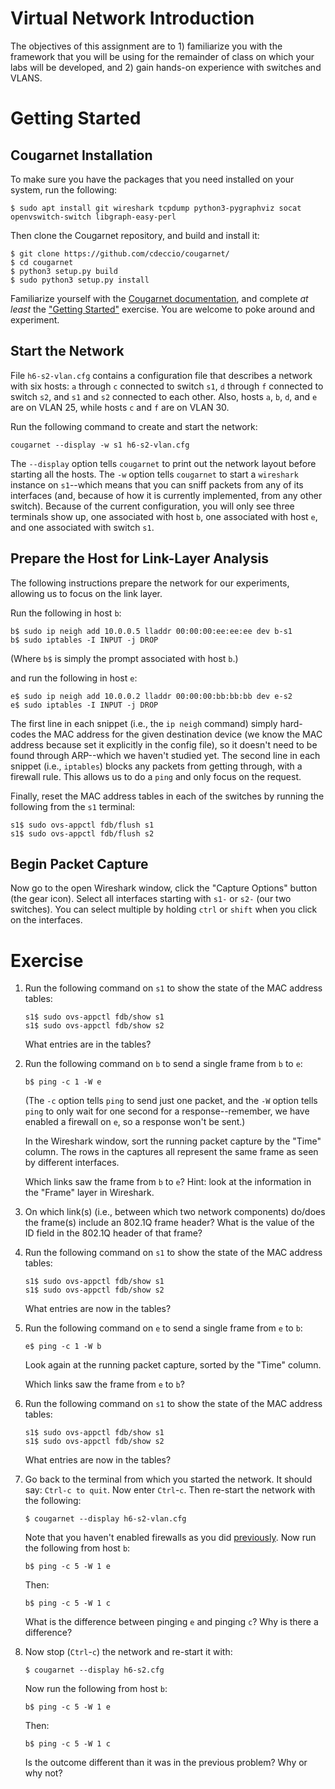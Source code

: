 # Virtual Network Introduction

The objectives of this assignment are to 1) familiarize you with the framework
that you will be using for the remainder of class on which your labs will be
developed, and 2) gain hands-on experience with switches and VLANS.


# Getting Started

 
## Cougarnet Installation
To make sure you have the packages that you need installed on your system, run
the following:

```
$ sudo apt install git wireshark tcpdump python3-pygraphviz socat openvswitch-switch libgraph-easy-perl
```

Then clone the Cougarnet repository, and build and install it:

```
$ git clone https://github.com/cdeccio/cougarnet/
$ cd cougarnet
$ python3 setup.py build
$ sudo python3 setup.py install
```

Familiarize yourself with the [Cougarnet
documentation](https://github.com/cdeccio/cougarnet/blob/main/README.md), and
complete *at least* the ["Getting
Started"](https://github.com/cdeccio/cougarnet/blob/main/README.md#getting-started)
exercise.  You are welcome to poke around and experiment.


## Start the Network
File `h6-s2-vlan.cfg` contains a configuration file that describes a network
with six hosts: `a` through `c` connected to switch `s1`, `d` through `f`
connected to switch `s2`, and `s1` and `s2` connected to each other.  Also,
hosts `a`, `b`, `d`, and `e` are on VLAN 25, while hosts `c` and `f` are on
VLAN 30.
   
Run the following command to create and start the network:

```
cougarnet --display -w s1 h6-s2-vlan.cfg
```

The `--display` option tells `cougarnet` to print out the network layout before
starting all the hosts.  The `-w` option tells `cougarnet` to start a
`wireshark` instance on `s1`--which means that you can sniff packets from any
of its interfaces (and, because of how it is currently implemented, from any
other switch).  Because of the current configuration, you will only see three
terminals show up, one associated with host `b`, one associated with host `e`,
and one associated with switch `s1`.


## Prepare the Host for Link-Layer Analysis
The following instructions prepare the network for our experiments, allowing us
to focus on the link layer.

Run the following in host `b`:

```
b$ sudo ip neigh add 10.0.0.5 lladdr 00:00:00:ee:ee:ee dev b-s1
b$ sudo iptables -I INPUT -j DROP
```

(Where `b$` is simply the prompt associated with host `b`.)

and run the following in host `e`:

```
e$ sudo ip neigh add 10.0.0.2 lladdr 00:00:00:bb:bb:bb dev e-s2
e$ sudo iptables -I INPUT -j DROP
```

The first line in each snippet (i.e., the `ip neigh` command) simply hard-codes
the MAC address for the given destination device (we know the MAC address
because set it explicitly in the config file), so it doesn't need to be found
through ARP--which we haven't studied yet.  The second line in each snippet
(i.e., `iptables`) blocks any packets from getting through, with a firewall
rule.  This allows us to do a `ping` and only focus on the request.


Finally, reset the MAC address tables in each of the switches by running the
following from the `s1` terminal:

```
s1$ sudo ovs-appctl fdb/flush s1
s1$ sudo ovs-appctl fdb/flush s2
```


## Begin Packet Capture
Now go to the open Wireshark window, click the "Capture Options" button (the
gear icon).  Select all interfaces starting with `s1-` or `s2-` (our two
switches).  You can select multiple by holding `ctrl` or `shift` when you click
on the interfaces.


# Exercise

 1. Run the following command on `s1` to show the state of the MAC address
    tables:

    ```
    s1$ sudo ovs-appctl fdb/show s1
    s1$ sudo ovs-appctl fdb/show s2
    ```

    What entries are in the tables?


 2. Run the following command on `b` to send a single frame from `b` to `e`:
   
    ```
    b$ ping -c 1 -W e
    ```

    (The `-c` option tells `ping` to send just one packet, and the `-W` option
    tells `ping` to only wait for one second for a response--remember, we have
    enabled a firewall on `e`, so a response won't be sent.)

    In the Wireshark window, sort the running packet capture by the "Time"
    column.  The rows in the captures all represent the same frame as seen by
    different interfaces.

    Which links saw the frame from `b` to `e`?  Hint: look at the information in
    the "Frame" layer in Wireshark.


 3. On which link(s) (i.e., between which two network components) do/does the
    frame(s) include an 802.1Q frame header?  What is the value of the ID field
    in the 802.1Q header of that frame?

    
 4. Run the following command on `s1` to show the state of the MAC address
    tables:

    ```
    s1$ sudo ovs-appctl fdb/show s1
    s1$ sudo ovs-appctl fdb/show s2
    ```

    What entries are now in the tables?


 5. Run the following command on `e` to send a single frame from `e` to `b`:
   
    ```
    e$ ping -c 1 -W b
    ```

    Look again at the running packet capture, sorted by the "Time" column.

    Which links saw the frame from `e` to `b`?


 6. Run the following command on `s1` to show the state of the MAC address
    tables:

    ```
    s1$ sudo ovs-appctl fdb/show s1
    s1$ sudo ovs-appctl fdb/show s2
    ```

    What entries are now in the tables?


 7. Go back to the terminal from which you started the network.  It should say:
    `Ctrl-c to quit`.  Now enter `Ctrl`-`c`.  Then re-start the network with
    the following:
   
    ```
    $ cougarnet --display h6-s2-vlan.cfg
    ```

    Note that you haven't enabled firewalls as you did
    [previously](#prepare-the-host-for-link-layer-analysis).
    Now run the following from host `b`:

    ```
    b$ ping -c 5 -W 1 e
    ```

    Then:

    ```
    b$ ping -c 5 -W 1 c
    ```

    What is the difference between pinging `e` and pinging `c`?  Why is there a
    difference?


 8. Now stop (`Ctrl`-`c`) the network and re-start it with:
    
    ```
    $ cougarnet --display h6-s2.cfg
    ```

    Now run the following from host `b`:

    ```
    b$ ping -c 5 -W 1 e
    ```

    Then:

    ```
    b$ ping -c 5 -W 1 c
    ```

    Is the outcome different than it was in the previous problem?  Why or why
    not?


